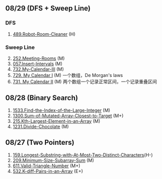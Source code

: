 ## 08/29 (DFS + Sweep Line)
### DFS
1. [489.Robot-Room-Cleaner](https://github.com/wisdompeak/LeetCode/blob/master/DFS/489.Robot-Room-Cleaner) (H)   
### Sweep Line
2. [252.Meeting-Rooms](https://github.com/wisdompeak/LeetCode/tree/master/Sort/252.Meeting-Rooms) (M)    
3. [057.Insert-Intervals](https://github.com/wisdompeak/LeetCode/tree/master/Sort/057.Insert-Interval) (M)    
4. [732.My-Calendar-III](https://github.com/wisdompeak/LeetCode/tree/master/Sort/732.My-Calendar-III) (M)    
5. [729. My Calendar I](https://leetcode.com/problems/my-calendar-i/) (M) 一个数组，De Morgan's laws   
6. [731. My Calendar II](https://leetcode.com/problems/my-calendar-ii/) (M) 两个数组一个记录正常区间，一个记录重叠区间   

## 08/28 (Binary Search)
1. [1533.Find-the-Index-of-the-Large-Integer](https://github.com/wisdompeak/LeetCode/tree/master/Binary_Search/1533.Find-the-Index-of-the-Large-Integer) (M)  
2. [1300.Sum-of-Mutated-Array-Closest-to-Target](https://github.com/wisdompeak/LeetCode/tree/master/Binary_Search/1300.Sum-of-Mutated-Array-Closest-to-Target) (M+)   
3. [215.Kth-Largest-Element-in-an-Array](https://github.com/wisdompeak/LeetCode/tree/master/Binary_Search/215.Kth-Largest-Element-in-an-Array) (M)  
4. [1231.Divide-Chocolate](https://github.com/wisdompeak/LeetCode/tree/master/Binary_Search/1231.Divide-Chocolate) (M)   

## 08/27 (Two Pointers)
1. [159.Longest-Substring-with-At-Most-Two-Distinct-Characters](https://github.com/wisdompeak/LeetCode/tree/master/Two_Pointers/159.Longest-Substring-with-At-Most-Two-Distinct-Characters)(H-)   
2. [209.Minimum-Size-Subarray-Sum](https://github.com/wisdompeak/LeetCode/tree/master/Two_Pointers/209.Minimum-Size-Subarray-Sum) (M)    
3. [611.Valid-Triangle-Number](https://github.com/wisdompeak/LeetCode/tree/master/Two_Pointers/611.Valid-Triangle-Number)	(M+)   
4. [532.K-diff-Pairs-in-an-Array](https://github.com/wisdompeak/LeetCode/tree/master/Hash/532.K-diff-Pairs-in-an-Array) (E+)   